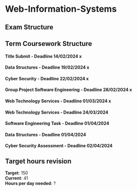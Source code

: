 # Web-Information-Systems

## Exam Structure 


## Term Coursework Structure 

#### Title Submit - Deadline 14/02/2024 x
#### Data Structures - Deadline 19/02/2024 x
#### Cyber Security - Deadline 22/02/2024 x
#### Group Project Software Engineering - Deadline 28/02/2024 x
#### Web Technology Services - Deadline 01/03/2024 x
#### Web Technology Services - Deadline 24/03/2024
#### Software Engineering Task - Deadline 01/04/2024
#### Data Structures - Deadline 01/04/2024
#### Cyber Security Assessment - Deadline 02/04/2024

## Target hours revision 
**Target**: 150 \
**Current**: 41\
**Hours per day needed**: ?
